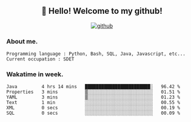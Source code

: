 <h2 align="center">👋 Hello! Welcome to my github! </h2>
<p align="center">
  <a href="https://github.com/usergwen"><img src="https://img.shields.io/badge/GitHub-24292e" alt="github"></a>
</p>

### About me.

```Plain Text
Programming language : Python, Bash, SQL, Java, Javascript, etc...
Current occupation : SDET
```
### Wakatime in week.

<!--START_SECTION:waka-->

```text
Java         4 hrs 14 mins   ████████████████████████░   96.42 %
Properties   3 mins          ▒░░░░░░░░░░░░░░░░░░░░░░░░   01.51 %
YAML         3 mins          ▒░░░░░░░░░░░░░░░░░░░░░░░░   01.23 %
Text         1 min           ░░░░░░░░░░░░░░░░░░░░░░░░░   00.55 %
XML          0 secs          ░░░░░░░░░░░░░░░░░░░░░░░░░   00.19 %
SQL          0 secs          ░░░░░░░░░░░░░░░░░░░░░░░░░   00.09 %
```

<!--END_SECTION:waka-->
